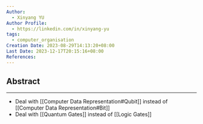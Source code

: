 ```yaml
---
Author:
  - Xinyang YU
Author Profile:
  - https://linkedin.com/in/xinyang-yu
tags:
  - computer_organisation
Creation Date: 2023-08-29T14:13:20+08:00
Last Date: 2023-12-17T20:15:16+08:00
References: 
---
```

## Abstract
---
- Deal with [[Computer Data Representation#Qubit]] instead of [[Computer Data Representation#Bit]]
- Deal with [[Quantum Gates]] instead of [[Logic Gates]]